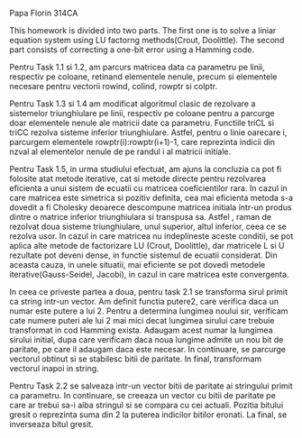 Papa Florin
314CA

This homework is divided into two parts. The first one is to solve a liniar
equation system using LU factorng methods(Crout, Doolittle). The second part
consists of correcting a one-bit error using a Hamming code.

Pentru Task 1.1 si 1.2, am parcurs matricea data ca parametru pe linii, 
respectiv pe coloane, retinand elementele nenule, precum si elementele necesare
pentru vectorii rowind, colind, rowptr si colptr.

Pentru Task 1.3 si 1.4 am modificat algoritmul clasic de rezolvare a sistemelor
triunghiulare pe linii, respectiv pe coloane pentru a parcurge doar elementele 
nenule ale matricii date ca parametru. Functiile triCL si triCC rezolva sisteme
inferior triunghiulare. Astfel, pentru o linie oarecare i, parcurgem elementele
rowptr(i):rowptr(i+1)-1, care reprezinta indicii din nzval al elementelor 
nenule de pe randul i al matricii initiale.

Pentru Task 1.5, in urma studiului efectuat, am ajuns la concluzia ca pot fi 
folosite atat metode iterative, cat si metode directe pentru rezolvarea 
eficienta a unui sistem de ecuatii cu matricea coeficientilor rara. In cazul in
care matricea este simetrica si pozitiv definita, cea mai eficienta metoda s-a 
dovedit a fi Cholesky deoarece descompune  matricea initiala intr-un produs 
dintre o matrice inferior triunghiulara si transpusa sa. Astfel , raman de 
rezolvat doua sisteme triunghiulare, unul superior, altul inferior, ceea ce se 
rezolva usor.
In cazul in care matricea nu indeplineste aceste conditii, se pot aplica alte 
metode de factorizare LU (Crout, Doolittle), dar matricele L si U rezultate pot
deveni dense, in functie sistemul de ecuatii considerat. Din aceasta cauza, in 
unele situatii, mai eficiente se pot dovedi metodele iterative(Gauss-Seidel, 
Jacobi), in cazul in care matricea este convergenta.

In ceea ce priveste partea a doua, pentru task 2.1 se transforma sirul primit 
ca string intr-un vector. Am definit functia putere2, care verifica daca un 
numar este putere a lui 2. Pentru a determina lungimea noului sir, verificam 
cate numere puteri ale lui 2 mai mici decat lungimea sirului care trebuie 
transformat in cod Hamming exista. Adaugam acest numar la lungimea sirului 
initial, dupa care verificam daca noua lungime admite un nou bit de paritate, 
pe care il adaugam daca este necesar. In continuare, se parcurge vectorul 
obtinut si se stabilesc bitii de paritate. In final, transformam vectorul 
inapoi in string.

Pentru Task 2.2 se salveaza intr-un vector bitii de paritate ai stringului 
primit ca parametru. In continuare, se creeaza un vector cu bitii de paritate 
pe care ar trebui sa-i aiba stringul si se compara cu cei actuali. Pozitia 
bitului gresit o reprezinta suma din 2 la puterea indicilor bitilor eronati. 
La final, se inverseaza bitul gresit. 